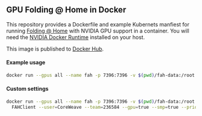 ## GPU Folding @ Home in Docker

This repository provides a Dockerfile and example Kubernets manfiest for running [Folding @ Home](https://foldingathome.org) with NVIDIA GPU support in a container. You will need the [NVIDIA Docker Runtime](https://github.com/NVIDIA/nvidia-docker) installed on your host.

This image is published to [Docker Hub](https://hub.docker.com/repository/docker/coreweave/fah-gpu).

#### Example usage
```bash
docker run --gpus all --name fah -p 7396:7396 -v $(pwd)/fah-data:/root -d coreweave/fah-gpu:7.5.1
```

#### Custom settings
```bash
docker run --gpus all --name fah -p 7396:7396 -v $(pwd)/fah-data:/root -d coreweave/fah-gpu:7.5.1 \
  FAHClient --user=CoreWeave --team=236584 --gpu=true --smp=true --priority=low --cpu-usage=90 --web-allow=0/0 --allow=0/0 --gpu-usage=100
```
